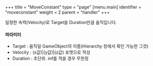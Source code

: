 +++
title = "MoveConstant"
type = "page"
[menu.main]
identifier = "moveconstant"
weight = 2
parent = "handler"
+++

일정한 속력(Velocity)로 Target을 Duration만큼 움직입니다.

#### 파라미터
* Target : 움직일 GameObject의 이름(Hierarchy 창에서 확인 가능한 그것)
* Velocity : (x값)|(y값)|(z값) 포맷으로 작성
* Duration : 초단위. inf를 적을 경우 무한정
